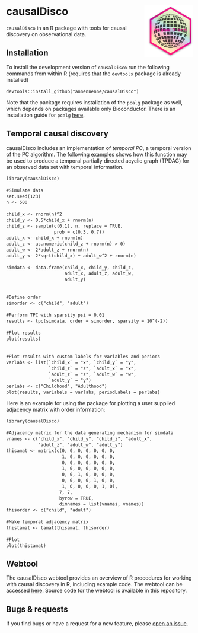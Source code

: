 # causalDisco <img src="graphics/hex.png" width="121px" height="140px" align="right" style="padding-left:10px;background-color:white;" />

`causalDisco` in an R package with tools for causal discovery on observational data.


## Installation

To install the development version of `causalDisco` run the following
commands from within R (requires that the `devtools` package is already installed)

```{r}
devtools::install_github("annennenne/causalDisco")
```

Note that the package requires installation of the `pcalg` package as well, which depends on packages available only Bioconductor. There is an installation guide for `pcalg` [here](https://github.com/asreview/pcalg).  

## Temporal causal discovery

causalDisco includes an implementation of *temporal PC*, a temporal version of the PC algorithm. The following examples shows how this function may be used to produce a temporal partially directed acyclic graph (TPDAG) for an observed data set with temporal information. 
```{r}
library(causalDisco)

#Simulate data
set.seed(123)
n <- 500

child_x <- rnorm(n)^2
child_y <- 0.5*child_x + rnorm(n)
child_z <- sample(c(0,1), n, replace = TRUE, 
                  prob = c(0.3, 0.7))
adult_x <- child_x + rnorm(n)
adult_z <- as.numeric(child_z + rnorm(n) > 0)
adult_w <- 2*adult_z + rnorm(n)
adult_y <- 2*sqrt(child_x) + adult_w^2 + rnorm(n)

simdata <- data.frame(child_x, child_y, child_z,
                      adult_x, adult_z, adult_w,
                      adult_y)


#Define order
simorder <- c("child", "adult")

#Perform TPC with sparsity psi = 0.01
results <- tpc(simdata, order = simorder, sparsity = 10^(-2))

#Plot results
plot(results)


#Plot results with custom labels for variables and periods
varlabs <- list(`child_x` = "x", `child_y` = "y",
                `child_z` = "z", `adult_x` = "x",
                `adult_z` = "z", `adult_w` = "w",
                `adult_y` = "y")
perlabs <- c("Childhood", "Adulthood")
plot(results, varLabels = varlabs, periodLabels = perlabs)
```

Here is an example for using the package for plotting a user supplied adjacency matrix with order information:

```{r}
library(causalDisco)

#Adjacency matrix for the data generating mechanism for simdata
vnames <- c("child_x", "child_y", "child_z", "adult_x", 
            "adult_z", "adult_w", "adult_y")
thisamat <- matrix(c(0, 0, 0, 0, 0, 0, 0,
                     1, 0, 0, 0, 0, 0, 0,
                     0, 0, 0, 0, 0, 0, 0, 
                     1, 0, 0, 0, 0, 0, 0,
                     0, 0, 1, 0, 0, 0, 0, 
                     0, 0, 0, 0, 1, 0, 0,
                     1, 0, 0, 0, 0, 1, 0),
                    7, 7, 
                    byrow = TRUE,
                    dimnames = list(vnames, vnames))
thisorder <- c("child", "adult")

#Make temporal adjacency matrix
thistamat <- tamat(thisamat, thisorder)

#Plot
plot(thistamat)
```


## Webtool

The causalDisco webtool provides an overview of R procedures for working with causal discovery in R, including example code. The webtool can be accessed [here](https://shiny.sund.ku.dk/zms499/). Source code for the webtool is available in this repository. 


## Bugs & requests

If you find bugs or have a request for a new feature, please [open an issue](https://github.com/annennenne/causalDisco/issues).
